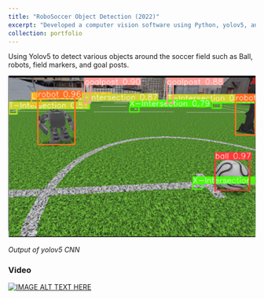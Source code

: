 ```yaml
---
title: "RoboSoccer Object Detection (2022)"
excerpt: "Developed a computer vision software using Python, yolov5, and ROS for object detection.<br/><img src='/images/detect.png' height='300' width='500' >"
collection: portfolio
---
```


Using Yolov5 to detect various objects around the soccer field such as Ball, robots, field markers, and goal posts.

<p align="center">
<img src='/images/detect.png' width="600"/>
</p>
<p>
    <em>Output of yolov5 CNN</em>
</p>

### Video 
[![IMAGE ALT TEXT HERE](https://img.youtube.com/vi/pjOoMTzA_8E/0.jpg)](https://youtu.be/pjOoMTzA_8E)

